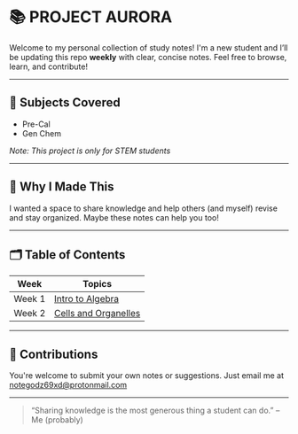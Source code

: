 # 📚 PROJECT AURORA

Welcome to my personal collection of study notes! I'm a new student and I’ll be updating this repo **weekly** with clear, concise notes. Feel free to browse, learn, and contribute!

---

## 🔖 Subjects Covered
- Pre-Cal
- Gen Chem


_Note: This project is only for STEM students_

---

## 🧠 Why I Made This

I wanted a space to share knowledge and help others (and myself) revise and stay organized. Maybe these notes can help you too!

---

## 🗂️ Table of Contents

| Week | Topics |
|------|--------|
| Week 1 | [Intro to Algebra](./Week1/Math-Algebra.md) |
| Week 2 | [Cells and Organelles](./Week2/Science-Cells.md) |
<!-- Add more rows as you go -->
---

## 🤝 Contributions

You're welcome to submit your own notes or suggestions. Just email me at notegodz69xd@protonmail.com

---

> “Sharing knowledge is the most generous thing a student can do.” – Me (probably)

